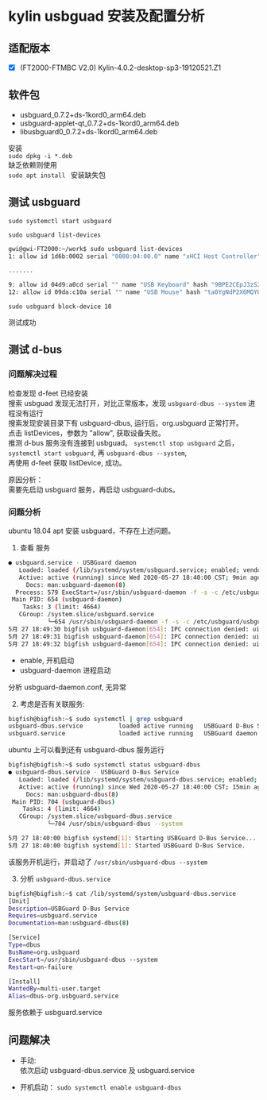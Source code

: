# kylin usbguad 安装及配置分析

## 适配版本  

- [x] (FT2000-FTMBC V2.0) Kylin-4.0.2-desktop-sp3-19120521.Z1

## 软件包

- usbguard_0.7.2+ds-1kord0_arm64.deb
- usbguard-applet-qt_0.7.2+ds-1kord0_arm64.deb
- libusbguard0_0.7.2+ds-1kord0_arm64.deb

安装  
`sudo dpkg -i *.deb`  
缺乏依赖则使用  
`sudo apt install ` 安装缺失包

## 测试 usbguard

`sudo systemctl start usbguard`

`sudo usbguard list-devices`

```bash
gwi@gwi-FT2000:~/work$ sudo usbguard list-devices
1: allow id 1d6b:0002 serial "0000:04:00.0" name "xHCI Host Controller" hash "BXm6Ov4dzFbPriLpYudpl67dp9SgJJT5pwPN7LhqJjs=" parent-hash "s/FIoklYQ+H1MvoBvBtLiVG3V9UzeaxBo+b3EIDcZhk=" via-port "usb1" with-interface 09:00:00

.......

9: allow id 04d9:a0cd serial "" name "USB Keyboard" hash "9BPE2CEpJ3zS2TVXpYIg0v8ouwa24XJ91Lf5t3MK/Tc=" parent-hash "ryHCmG3nsLVuHD/YMplTUyPWzK2YMO368ASLReR84VQ=" via-port "5-1" with-interface { 03:01:01 03:00:00 03:00:00 }
12: allow id 09da:c10a serial "" name "USB Mouse" hash "ta0YgNdP2X6MQYUBvK02MPWaYLJmgTLP8Msle14ZI90=" parent-hash "0rFtia2crROTD3918CSuq/KDUocMqHMpalqjqQtbVgE=" via-port "7-3" with-interface 03:01:02
```

`sudo usbguard block-device 10`

测试成功

## 测试 d-bus

### 问题解决过程

检查发现 d-feet 已经安装  
搜索 usbguad 发现无法打开，对比正常版本，发现 `usbguard-dbus --system` 进程没有运行  
搜索发现安装目录下有 usbguard-dbus, 运行后，org.usbguard 正常打开。  
点击 listDevices，参数为 "allow", 获取设备失败。  
推测 d-bus 服务没有连接到 usbguad。
`systemctl stop usbguard` 之后， `systemctl start usbguard`, 再 `usbguard-dbus --system`,  
再使用 d-feet 获取 listDevice, 成功。  

原因分析：  
需要先启动 usbguard 服务，再启动 usbguard-dubs。

### 问题分析

ubuntu 18.04 apt 安装 usbguard，不存在上述问题。

1. 查看 服务

```bash
● usbguard.service - USBGuard daemon
   Loaded: loaded (/lib/systemd/system/usbguard.service; enabled; vendor preset: enabled)
   Active: active (running) since Wed 2020-05-27 18:40:00 CST; 9min ago
     Docs: man:usbguard-daemon(8)
  Process: 579 ExecStart=/usr/sbin/usbguard-daemon -f -s -c /etc/usbguard/usbguard-daemon.conf (code=exited, status=0/SUCCESS)
 Main PID: 654 (usbguard-daemon)
    Tasks: 3 (limit: 4664)
   CGroup: /system.slice/usbguard.service
           └─654 /usr/sbin/usbguard-daemon -f -s -c /etc/usbguard/usbguard-daemon.conf
5月 27 18:49:30 bigfish usbguard-daemon[654]: IPC connection denied: uid=1000 gid=1000 pid=3854
5月 27 18:49:31 bigfish usbguard-daemon[654]: IPC connection denied: uid=1000 gid=1000 pid=3854
5月 27 18:49:32 bigfish usbguard-daemon[654]: IPC connection denied: uid=1000 gid=1000 pid=3854
```

- enable, 开机启动
- usbguard-daemon 进程启动

分析 usbguard-daemon.conf, 无异常

2. 考虑是否有关联服务:

```bash
bigfish@bigfish:~$ sudo systemctl | grep usbguard
usbguard-dbus.service          loaded active running   USBGuard D-Bus Service
usbguard.service               loaded active running   USBGuard daemon 
```

ubuntu 上可以看到还有 usbguard-dbus 服务运行

```bash
bigfish@bigfish:~$ sudo systemctl status usbguard-dbus
● usbguard-dbus.service - USBGuard D-Bus Service
   Loaded: loaded (/lib/systemd/system/usbguard-dbus.service; enabled; vendor preset: enabled)
   Active: active (running) since Wed 2020-05-27 18:40:00 CST; 15min ago
     Docs: man:usbguard-dbus(8)
 Main PID: 704 (usbguard-dbus)
    Tasks: 4 (limit: 4664)
   CGroup: /system.slice/usbguard-dbus.service
           └─704 /usr/sbin/usbguard-dbus --system

5月 27 18:40:00 bigfish systemd[1]: Starting USBGuard D-Bus Service...
5月 27 18:40:00 bigfish systemd[1]: Started USBGuard D-Bus Service.
```

该服务开机运行，并启动了 `/usr/sbin/usbguard-dbus --system`

3. 分析 `usbguard-dbus.service`

```bash
bigfish@bigfish:~$ cat /lib/systemd/system/usbguard-dbus.service
[Unit]
Description=USBGuard D-Bus Service
Requires=usbguard.service
Documentation=man:usbguard-dbus(8)

[Service]
Type=dbus
BusName=org.usbguard
ExecStart=/usr/sbin/usbguard-dbus --system
Restart=on-failure

[Install]
WantedBy=multi-user.target
Alias=dbus-org.usbguard.service
```

服务依赖于 usbguard.service

## 问题解决

- 手动:  
    依次启动 usbguard-dbus.service 及 usbguard.service

- 开机启动：
    `sudo systemctl enable usbguard-dbus`
